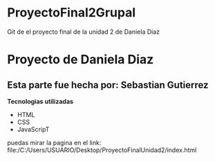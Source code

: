 # ProyectoFinal2Grupal

Git de el proyecto final de la unidad 2 de Daniela Diaz

# Proyecto de Daniela Diaz 

## Esta parte fue hecha por: Sebastian Gutierrez 

**Tecnologias utilizadas**

* HTML
* CSS
* JavaScripT

puedas mirar la pagina en el link: file:/C:/Users/USUARIO/Desktop/ProyectoFinalUnidad2/index.html
